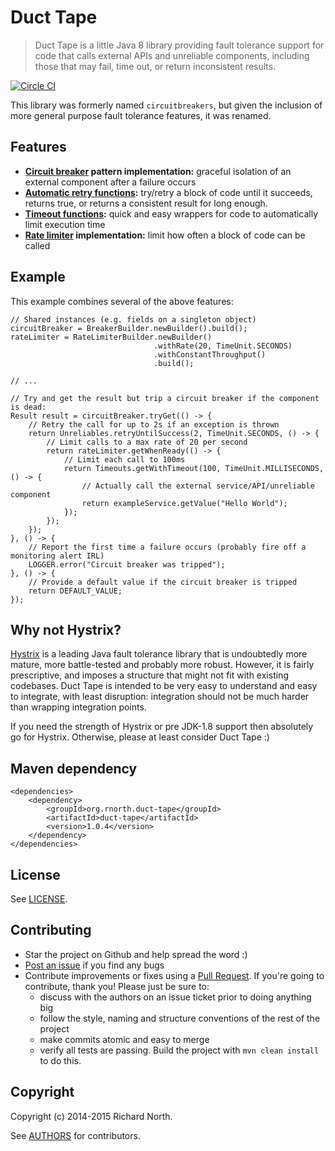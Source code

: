 # Duct Tape

> Duct Tape is a little Java 8 library providing fault tolerance support for code that calls external APIs and
  unreliable components, including those that may fail, time out, or return inconsistent results.

[![Circle CI](https://circleci.com/gh/rnorth/duct-tape.svg?style=svg)](https://circleci.com/gh/rnorth/duct-tape)

This library was formerly named `circuitbreakers`, but given the inclusion of more general purpose fault tolerance
features, it was renamed.

## Features

* **[Circuit breaker](circuitbreaker.md) pattern implementation:** graceful isolation of an external component after a
  failure occurs
* **[Automatic retry functions](retry.md):** try/retry a block of code until it succeeds, returns true, or returns a
  consistent result for long enough.
* **[Timeout functions](timeout.md):** quick and easy wrappers for code to automatically limit execution time
* **[Rate limiter](ratelimiter.md) implementation:** limit how often a block of code can be called

## Example

This example combines several of the above features:

    // Shared instances (e.g. fields on a singleton object)
    circuitBreaker = BreakerBuilder.newBuilder().build();
    rateLimiter = RateLimiterBuilder.newBuilder()
                                    .withRate(20, TimeUnit.SECONDS)
                                    .withConstantThroughput()
                                    .build();

    // ...

    // Try and get the result but trip a circuit breaker if the component is dead:
    Result result = circuitBreaker.tryGet(() -> {
        // Retry the call for up to 2s if an exception is thrown
        return Unreliables.retryUntilSuccess(2, TimeUnit.SECONDS, () -> {
            // Limit calls to a max rate of 20 per second
            return rateLimiter.getWhenReady(() -> {
                // Limit each call to 100ms
                return Timeouts.getWithTimeout(100, TimeUnit.MILLISECONDS, () -> {
                    // Actually call the external service/API/unreliable component
                    return exampleService.getValue("Hello World");
                });
            });
        });
    }, () -> {
        // Report the first time a failure occurs (probably fire off a monitoring alert IRL)
        LOGGER.error("Circuit breaker was tripped");
    }, () -> {
        // Provide a default value if the circuit breaker is tripped
        return DEFAULT_VALUE;
    });


## Why not Hystrix?

[Hystrix](https://github.com/Netflix/Hystrix) is a leading Java fault tolerance library that is undoubtedly more mature,
 more battle-tested and probably more robust.
However, it is fairly prescriptive, and imposes a structure that might not fit with existing codebases. Duct Tape
is intended to be very easy to understand and easy to integrate, with least disruption: integration should not be much
harder than wrapping integration points.

If you need the strength of Hystrix or pre JDK-1.8 support then absolutely go for Hystrix. Otherwise, please at least
consider Duct Tape :)

## Maven dependency

    <dependencies>
        <dependency>
            <groupId>org.rnorth.duct-tape</groupId>
            <artifactId>duct-tape</artifactId>
            <version>1.0.4</version>
        </dependency>
    </dependencies>

## License

See [LICENSE](LICENSE).

## Contributing

* Star the project on Github and help spread the word :)
* [Post an issue](https://github.com/rnorth/duct-tape/issues) if you find any bugs
* Contribute improvements or fixes using a [Pull Request](https://github.com/rnorth/duct-tape/pulls). If you're going to contribute, thank you! Please just be sure to:
	* discuss with the authors on an issue ticket prior to doing anything big
	* follow the style, naming and structure conventions of the rest of the project
	* make commits atomic and easy to merge
	* verify all tests are passing. Build the project with `mvn clean install` to do this.

## Copyright

Copyright (c) 2014-2015 Richard North.

See [AUTHORS](AUTHORS) for contributors.
